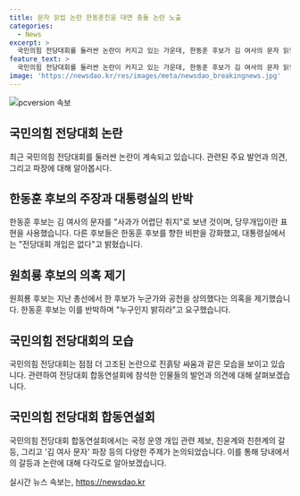 ```yaml
---
title: 문자 읽씹 논란 한동훈친윤 대면 충돌 논란 노출
categories:
  - News
excerpt: >
  국민의힘 전당대회를 둘러싼 논란이 커지고 있는 가운데, 한동훈 후보가 김 여사의 문자 읽씹 의혹을 부인하며 친한계와의 갈등이 심화되는 가운데 원희룡 후보가 사적 공천 의혹을 제기하면서 정면충돌이 예상되고 있습니다. 국민의힘 전당대회가 더욱 고조되고 있는 가운데, 각종 의혹과 논란이 추가되며 파장을 일으키고 있습니다. (150자)
feature_text: >
  국민의힘 전당대회를 둘러싼 논란이 커지고 있는 가운데, 한동훈 후보가 김 여사의 문자 읽씹 의혹을 부인하며 친한계와의 갈등이 심화되는 가운데 원희룡 후보가 사적 공천 의혹을 제기하면서 정면충돌이 예상되고 있습니다. 국민의힘 전당대회가 더욱 고조되고 있는 가운데, 각종 의혹과 논란이 추가되며 파장을 일으키고 있습니다. (150자)
image: 'https://newsdao.kr/res/images/meta/newsdao_breakingnews.jpg'
---
```


<p><img src="https://newsdao.kr/res/images/meta/newsdao_breakingnews.jpg" alt="pcversion 속보" /></p>

<h2 data-ke-size="size26">국민의힘 전당대회 논란</h2>

<p data-ke-size="size16">최근 국민의힘 전당대회를 둘러싼 논란이 계속되고 있습니다. 관련된 주요 발언과 의견, 그리고 파장에 대해 알아봅시다.</p>

<h2>한동훈 후보의 주장과 대통령실의 반박</h2>

<p data-ke-size="size16">한동훈 후보는 김 여사의 문자를 "사과가 어렵단 취지"로 보낸 것이며, 당무개입이란 표현을 사용했습니다. 다른 후보들은 한동훈 후보를 향한 비판을 강화했고, 대통령실에서는 "전당대회 개입은 없다"고 밝혔습니다.</p>

<h2>원희룡 후보의 의혹 제기</h2>

<p data-ke-size="size16">원희룡 후보는 지난 총선에서 한 후보가 누군가와 공천을 상의했다는 의혹을 제기했습니다. 한동훈 후보는 이를 반박하며 "누구인지 밝히라"고 요구했습니다.</p>

<h2>국민의힘 전당대회의 모습</h2>

<p data-ke-size="size16">국민의힘 전당대회는 점점 더 고조된 논란으로 진흙탕 싸움과 같은 모습을 보이고 있습니다. 관련하여 전당대회 합동연설회에 참석한 인물들의 발언과 의견에 대해 살펴보겠습니다.</p>

<h2>국민의힘 전당대회 합동연설회</h2>

<p data-ke-size="size16">국민의힘 전당대회 합동연설회에서는 국정 운영 개입 관련 제보, 친윤계와 친한계의 갈등, 그리고 '김 여사 문자' 파장 등의 다양한 주제가 논의되었습니다. 이를 통해 당내에서의 갈등과 논란에 대해 다각도로 알아보겠습니다.</p>
실시간 뉴스 속보는, <a href="https://newsdao.kr" rel="dofollow">https://newsdao.kr</a>


